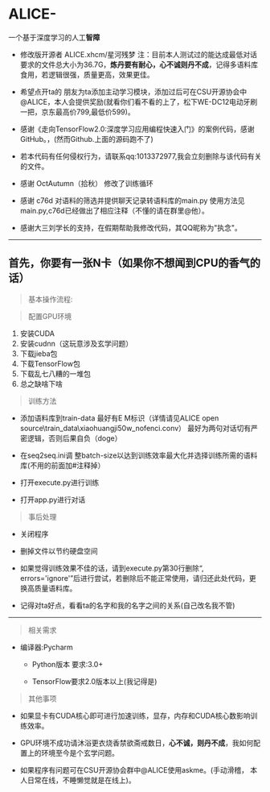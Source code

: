 # ALICE-
一个基于深度学习的人工**智障**

- 修改版开源者 ALICE.xhcm/星河残梦
注：目前本人测试过的能达成最低对话要求的文件总大小为36.7G，**炼丹要有耐心，心不诚则丹不成**，记得多语料库食用，若逻辑很强，质量更高，效果更佳。

- 希望点开ta的 朋友为ta添加主动学习模块，添加过后可在CSU开源协会中@ALICE，本人会提供奖励(就看你们看不看的上了，松下WE-DC12电动牙刷一把，京东最高价799,最低价599)。

- 感谢《走向TensorFlow2.0:深度学习应用编程快速入门》的案例代码，感谢GitHub。，(然而Github.上面的源码跑不了)

- 若本代码有任何侵权行为，请联系qq:1013372977,我会立刻删除与该代码有关的文件。

- 感谢 OctAutumn（拾秋） 修改了训练循环

- 感谢 c76d 对语料的筛选并提供聊天记录转语料库的main.py
使用方法见main.py,c76d已经做出了相应注释（不懂的请在群里@他）。

- 感谢大三刘学长的支持，在假期帮助我修改代码，其QQ昵称为"执念"。

---


## 首先，你要有一张N卡（如果你不想闻到CPU的香气的话）

> 基本操作流程:

> 配置GPU环境
1. 安装CUDA
2. 安装cudnn（这玩意涉及玄学问题）
3. 下载jieba包
3. 下载TensorFlow包
5. 下载乱七八糟的一堆包
6. 总之缺啥下啥

> 训练方法

- 添加语料库到train-data
最好有E M标识（详情请见ALICE open source\train_data\xiaohuangji50w_nofenci.conv）
最好为两句对话切有严密逻辑，否则后果自负（doge）

- 在seq2seq.ini调 整batch-size以达到训练效率最大化并选择训练所需的语料库(不用的前面加#注释掉）

- 打开execute.py进行训练

- 打开app.py进行对话
  
> 事后处理

- 关闭程序

- 删掉文件以节约硬盘空间

- 如果觉得训练效果不佳的话，请到execute.py第30行删除“, errors='ignore'”后进行尝试，若删除后不能正常使用，请归还此处代码，更换高质量语料库。

- 记得对ta好点，看看ta的名字和我的名字之间的关系(自己改名我不管)

---
> 相关需求
> 
- 编译器:Pycharm

  - Python版本 要求:3.0+

  - TensorFlow要求2.0版本以上(我记得是)

> 其他事项

- 如果显卡有CUDA核心即可进行加速训练，显存，内存和CUDA核心数影响训练效率。

- GPU环境不成功请沐浴更衣烧香禁欲斋戒数日，**心不诚，则丹不成**，我如何配置上的环境至今是个玄学问题。

- 如果程序有问题可在CSU开源协会群中@ALICE使用askme。(手动滑稽， 本人日常在线，不睡懒觉就是在线上)。


